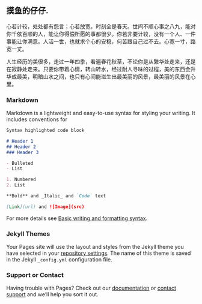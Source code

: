 ## 摸鱼的仔仔.

 心若计较，处处都有怨言；心若放宽，时刻全是春天。世间不顺心事之八九，能对你千依百顺的人，能让你得偿所愿的事都很少。你若非要计较，没有一个人、一件事能让你满意。人活一世，也就求个心的安稳，何苦跟自己过不去。心宽一寸，路宽一丈。

人生经历的美很多，走过一年四季，看遍春花秋草，不论你是从繁华处走来，还是在寂静处走来。只要你带着心情，转山转水，经过耐人寻味的过程，美的东西会升华成最美，明暗山水之间，也只有心间能滋生出最美丽的风景，最美丽的风景在心里。

### Markdown

Markdown is a lightweight and easy-to-use syntax for styling your writing. It includes conventions for

```markdown
Syntax highlighted code block

# Header 1
## Header 2
### Header 3

- Bulleted
- List

1. Numbered
2. List

**Bold** and _Italic_ and `Code` text

[Link](url) and ![Image](src)
```

For more details see [Basic writing and formatting syntax](https://docs.github.com/en/github/writing-on-github/getting-started-with-writing-and-formatting-on-github/basic-writing-and-formatting-syntax).

### Jekyll Themes

Your Pages site will use the layout and styles from the Jekyll theme you have selected in your [repository settings](https://github.com/w543824850/w543824850.github.io/settings/pages). The name of this theme is saved in the Jekyll `_config.yml` configuration file.

### Support or Contact

Having trouble with Pages? Check out our [documentation](https://docs.github.com/categories/github-pages-basics/) or [contact support](https://support.github.com/contact) and we’ll help you sort it out.
